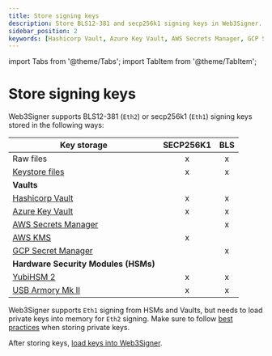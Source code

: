 ```yaml
---
title: Store signing keys
description: Store BLS12-381 and secp256k1 signing keys in Web3Signer.
sidebar_position: 2
keywords: [Hashicorp Vault, Azure Key Vault, AWS Secrets Manager, GCP Secret Manager, YubiHSM, USB Armory Mk II]
---
```

import Tabs from '@theme/Tabs';
import TabItem from '@theme/TabItem';

# Store signing keys

Web3Signer supports BLS12-381 (`Eth2`) or secp256k1 (`Eth1`) signing keys stored in the following ways:

| Key storage                          | SECP256K1 | BLS |
|--------------------------------------|:---------:|:---:|
| Raw files                            |     x     |  x  |
| [Keystore files]                     |     x     |  x  | 
| **Vaults**                           |
| [Hashicorp Vault]                    |     x     |  x  | 
| [Azure Key Vault]                    |     x     |  x  | 
| [AWS Secrets Manager]                |           |  x  | 
| [AWS KMS]                            |     x     |     | 
| [GCP Secret Manager]                 |           |  x  |
| **Hardware Security Modules (HSMs)** |           |     |
| [YubiHSM 2]                          |     x     |  x  |
| [USB Armory Mk II]                   |     x     |  x  |

Web3Signer supports `Eth1` signing from HSMs and Vaults, but needs to load private keys into memory for `Eth2` signing.  Make sure to follow [best practices](../../get-started/key-best-practices.md) when storing private keys.

After storing keys, [load keys into Web3Signer](../load-keys.md).

<!-- links -->

[Keystore files]: https://github.com/ethereum/EIPs/blob/master/EIPS/eip-2335.md
[HashiCorp Vault]: vaults/hashicorp.md
[Azure Key Vault]: vaults/azure.md
[AWS Secrets Manager]: vaults/aws/secrets-manager-consensus-layer.md
[AWS KMS]: vaults/aws/kms-execution-layer.md
[GCP Secret Manager]: vaults/gcp.md
[YubiHSM 2]: hsm/yubihsm2.md
[USB Armory Mk II]: hsm/usb-armory.md


